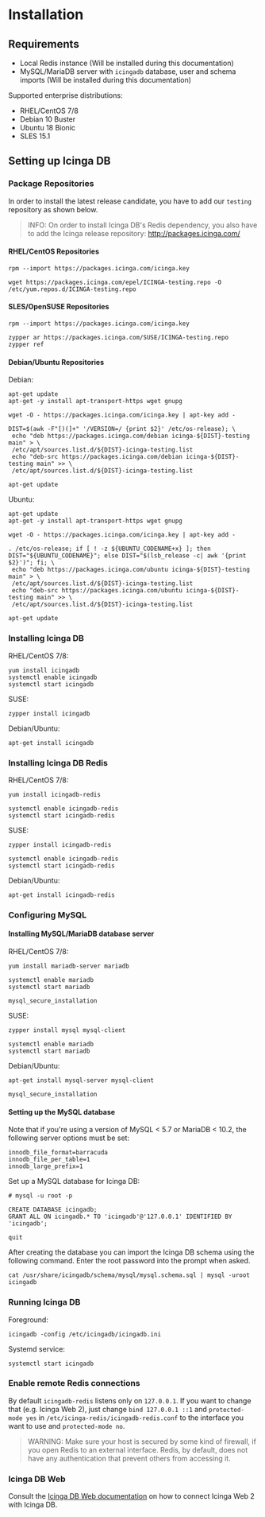 # Installation <a id="installation"></a>

## Requirements <a id="installation-requirements"></a>

* Local Redis instance (Will be installed during this documentation)
* MySQL/MariaDB server with `icingadb` database, user and schema imports (Will be installed during this documentation)

Supported enterprise distributions:

* RHEL/CentOS 7/8
* Debian 10 Buster
* Ubuntu 18 Bionic
* SLES 15.1

## Setting up Icinga DB <a id="setting-up-icingadb"></a>

### Package Repositories <a id="package-repositories"></a>

In order to install the latest release candidate, you have to add our `testing` repository as shown below.

> INFO: On order to install Icinga DB's Redis dependency, you also have to add the Icinga release repository: http://packages.icinga.com/

#### RHEL/CentOS Repositories <a id="package-repositories-rhel-centos"></a>

```
rpm --import https://packages.icinga.com/icinga.key

wget https://packages.icinga.com/epel/ICINGA-testing.repo -O /etc/yum.repos.d/ICINGA-testing.repo
```

#### SLES/OpenSUSE Repositories <a id="package-repositories-sles-opensuse"></a>

```
rpm --import https://packages.icinga.com/icinga.key

zypper ar https://packages.icinga.com/SUSE/ICINGA-testing.repo
zypper ref
```

#### Debian/Ubuntu Repositories <a id="package-repositories-debian-ubuntu"></a>

Debian:

```
apt-get update
apt-get -y install apt-transport-https wget gnupg

wget -O - https://packages.icinga.com/icinga.key | apt-key add -

DIST=$(awk -F"[)(]+" '/VERSION=/ {print $2}' /etc/os-release); \
 echo "deb https://packages.icinga.com/debian icinga-${DIST}-testing main" > \
 /etc/apt/sources.list.d/${DIST}-icinga-testing.list
 echo "deb-src https://packages.icinga.com/debian icinga-${DIST}-testing main" >> \
 /etc/apt/sources.list.d/${DIST}-icinga-testing.list

apt-get update
```

Ubuntu:

```
apt-get update
apt-get -y install apt-transport-https wget gnupg

wget -O - https://packages.icinga.com/icinga.key | apt-key add -

. /etc/os-release; if [ ! -z ${UBUNTU_CODENAME+x} ]; then DIST="${UBUNTU_CODENAME}"; else DIST="$(lsb_release -c| awk '{print $2}')"; fi; \
 echo "deb https://packages.icinga.com/ubuntu icinga-${DIST}-testing main" > \
 /etc/apt/sources.list.d/${DIST}-icinga-testing.list
 echo "deb-src https://packages.icinga.com/ubuntu icinga-${DIST}-testing main" >> \
 /etc/apt/sources.list.d/${DIST}-icinga-testing.list

apt-get update
```


### Installing Icinga DB <a id="installing-icingadb"></a>

RHEL/CentOS 7/8:

```
yum install icingadb
systemctl enable icingadb
systemctl start icingadb
```

SUSE:

```
zypper install icingadb
```

Debian/Ubuntu:

```
apt-get install icingadb
```

### Installing Icinga DB Redis <a id="configuring-icingadb-mysql"></a>

RHEL/CentOS 7/8:

```
yum install icingadb-redis

systemctl enable icingadb-redis
systemctl start icingadb-redis
```

SUSE:

```
zypper install icingadb-redis

systemctl enable icingadb-redis
systemctl start icingadb-redis
```

Debian/Ubuntu:

```
apt-get install icingadb-redis
```

### Configuring MySQL <a id="configuring-icingadb-mysql"></a>

#### Installing MySQL/MariaDB database server <a id="installing-database-mysql-server"></a>

RHEL/CentOS 7/8:

```
yum install mariadb-server mariadb

systemctl enable mariadb
systemctl start mariadb

mysql_secure_installation
```

SUSE:

```
zypper install mysql mysql-client

systemctl enable mariadb
systemctl start mariadb
```

Debian/Ubuntu:

```
apt-get install mysql-server mysql-client

mysql_secure_installation
```

#### Setting up the MySQL database <a id="setting-up-mysql-db"></a>

Note that if you're using a version of MySQL < 5.7 or MariaDB < 10.2, the following server options must be set:

```
innodb_file_format=barracuda	
innodb_file_per_table=1	
innodb_large_prefix=1
```

Set up a MySQL database for Icinga DB:

```
# mysql -u root -p

CREATE DATABASE icingadb;
GRANT ALL ON icingadb.* TO 'icingadb'@'127.0.0.1' IDENTIFIED BY 'icingadb';

quit
```

After creating the database you can import the Icinga DB schema using the
following command. Enter the root password into the prompt when asked.

```
cat /usr/share/icingadb/schema/mysql/mysql.schema.sql | mysql -uroot icingadb
```

### Running Icinga DB <a id="running-icingadb"></a>

Foreground:

```
icingadb -config /etc/icingadb/icingadb.ini
```

Systemd service:

```
systemctl start icingadb
```

### Enable remote Redis connections <a id="remote-redis"></a>

By default `icingadb-redis` listens only on `127.0.0.1`. If you want to change that (e.g. Icinga Web 2), just change `bind 127.0.0.1 ::1` and `protected-mode yes` in `/etc/icinga-redis/icingadb-redis.conf` to the interface you want to use and `protected-mode no`.

> WARNING: Make sure your host is secured by some kind of firewall, if you open Redis to an external interface. Redis, by default, does not have any authentication that prevent others from accessing it.

### Icinga DB Web

Consult the [Icinga DB Web documentation](https://icinga.com/docs/icingadb/latest/icingadb-web/doc/02-Installation/) on how to connect Icinga Web 2 with Icinga DB.